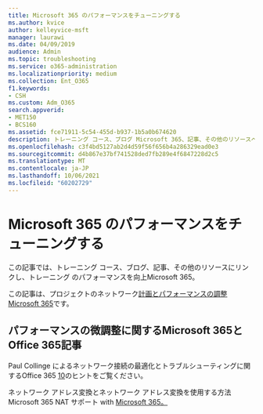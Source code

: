 ```yaml
---
title: Microsoft 365 のパフォーマンスをチューニングする
ms.author: kvice
author: kelleyvice-msft
manager: laurawi
ms.date: 04/09/2019
audience: Admin
ms.topic: troubleshooting
ms.service: o365-administration
ms.localizationpriority: medium
ms.collection: Ent_O365
f1.keywords:
- CSH
ms.custom: Adm_O365
search.appverid:
- MET150
- BCS160
ms.assetid: fce71911-5c54-455d-b937-1b5a0b674620
description: トレーニング コース、ブログ Microsoft 365、記事、その他のリソースへのリンク。
ms.openlocfilehash: c3f4bd5127ab2d4d59f56f656b4a286329ead0e3
ms.sourcegitcommit: d4b867e37bf741528ded7fb289e4f6847228d2c5
ms.translationtype: MT
ms.contentlocale: ja-JP
ms.lasthandoff: 10/06/2021
ms.locfileid: "60202729"
---
```

# <a name="tune-microsoft-365-performance"></a>Microsoft 365 のパフォーマンスをチューニングする

この記事では、トレーニング コース、ブログ、記事、その他のリソースにリンクし、トレーニング のパフォーマンスを向上Microsoft 365。
  
この記事は、プロジェクトのネットワーク[計画とパフォーマンスの調整Microsoft 365](./network-planning-and-performance.md)です。
   
## <a name="articles-about-fine-tuning-microsoft-365-and-office-365-performance"></a>パフォーマンスの微調整に関するMicrosoft 365とOffice 365記事

Paul Collinge によるネットワーク接続の最適化とトラブルシューティングに関するOffice 365 [10](/archive/blogs/onthewire/top-10-tips-for-optimising-troubleshooting-your-office-365-network-connectivity)のヒントをご覧ください。 
  
ネットワーク アドレス変換とネットワーク アドレス変換を使用する方法Microsoft 365 NAT サポート with [Microsoft 365。](nat-support-with-microsoft-365.md)
